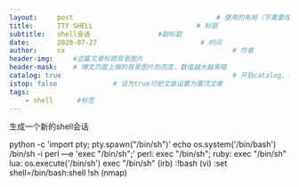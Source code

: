 ```yaml
---
layout:     post                                    # 使用的布局（不需要改）
title:      TTY SHELL                          # 标题 
subtitle:   shell会话                 #副标题
date:       2020-07-27                          # 时间
author:     cx                                          # 作者
header-img:     #这篇文章标题背景图片
header-mask:    # 博文页面上端的背景图片的亮度，数值越大越黑暗
catalog: true                                           # 开启catalog，将在博文侧边展示博文的结构
istop: false              # 设为true可把文章设置为置顶文章
tags:
    - shell      #标签
---
```


生成一个新的shell会话


python -c 'import pty; pty.spawn("/bin/sh")'
echo os.system('/bin/bash')
/bin/sh -i
perl —e 'exec "/bin/sh";'
perl: exec "/bin/sh";
ruby: exec "/bin/sh"
lua: os.execute('/bin/sh')
exec "/bin/sh"                               (irb)
:!bash                                              (vi)
:set shell=/bin/bash:shell
!sh                                                    (nmap)




